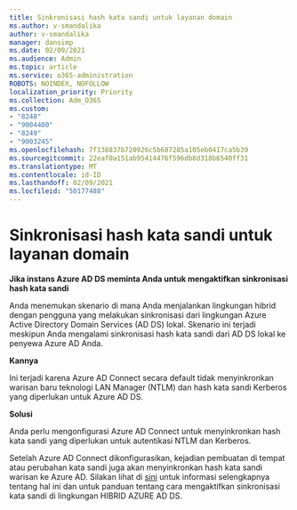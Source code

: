```yaml
---
title: Sinkronisasi hash kata sandi untuk layanan domain
ms.author: v-smandalika
author: v-smandalika
manager: dansimp
ms.date: 02/09/2021
ms.audience: Admin
ms.topic: article
ms.service: o365-administration
ROBOTS: NOINDEX, NOFOLLOW
localization_priority: Priority
ms.collection: Adm_O365
ms.custom:
- "8248"
- "9004400"
- "8249"
- "9003245"
ms.openlocfilehash: 7f138837b720926c5b687285a105eb0417ca5b39
ms.sourcegitcommit: 22eaf0a151ab95414476f596db8d318b6540ff31
ms.translationtype: MT
ms.contentlocale: id-ID
ms.lasthandoff: 02/09/2021
ms.locfileid: "50177488"
---
```

# <a name="password-hash-synchronization-for-domain-service"></a>Sinkronisasi hash kata sandi untuk layanan domain

**Jika instans Azure AD DS meminta Anda untuk mengaktifkan sinkronisasi hash kata sandi**

Anda menemukan skenario di mana Anda menjalankan lingkungan hibrid dengan pengguna yang melakukan sinkronisasi dari lingkungan Azure Active Directory Domain Services (AD DS) lokal. Skenario ini terjadi meskipun Anda mengalami sinkronisasi hash kata sandi dari AD DS lokal ke penyewa Azure AD Anda.

**Kannya**

Ini terjadi karena Azure AD Connect secara default tidak menyinkronkan warisan baru teknologi LAN Manager (NTLM) dan hash kata sandi Kerberos yang diperlukan untuk Azure AD DS.

**Solusi** 

Anda perlu mengonfigurasi Azure AD Connect untuk menyinkronkan hash kata sandi yang diperlukan untuk autentikasi NTLM dan Kerberos.

Setelah Azure AD Connect dikonfigurasikan, kejadian pembuatan di tempat atau perubahan kata sandi juga akan menyinkronkan hash kata sandi warisan ke Azure AD. Silakan lihat di [sini](https://docs.microsoft.com/azure/active-directory-domain-services/tutorial-configure-password-hash-sync) untuk informasi selengkapnya tentang hal ini dan untuk panduan tentang cara mengaktifkan sinkronisasi kata sandi di lingkungan HIBRID AZURE AD DS.